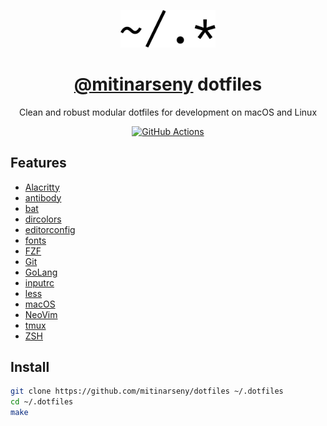 <p align="center">
    <a href="https://github.com/mitinarseny/dots">
        <img src=".assets/logo.png" alt="logo" width="30%" />
    </a>
    <h1 align="center"><a href="https://github.com/mitinarseny">@mitinarseny</a> dotfiles</h1>
    <p align="center">Clean and robust modular dotfiles for development on macOS and Linux</p>
    <p align="center">
      <a href="https://github.com/mitinarseny/dotfiles/actions"><img alt="GitHub Actions" src="https://github.com/mitinarseny/dotfiles/workflows/CI/badge.svg"></a>
    </p>
</p>

## Features

* [Alacritty](/alacritty)
* [antibody](/antibody)
* [bat](/bat)
* [dircolors](/dircolors)
* [editorconfig](/editorconfig)
* [fonts](/fonts)
* [FZF](/fzf)
* [Git](/git)
* [GoLang](/golang)
* [inputrc](/inputrc)
* [less](/less)
* [macOS](/macos)
* [NeoVim](/nvim)
* [tmux](/tmux)
* [ZSH](/zsh)

## Install
```sh
git clone https://github.com/mitinarseny/dotfiles ~/.dotfiles
cd ~/.dotfiles
make
```
